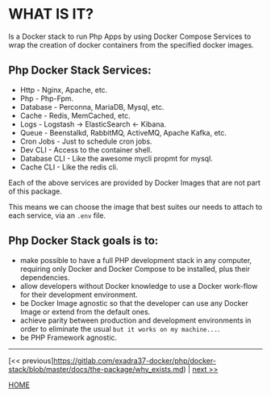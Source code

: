 # WHAT IS IT?

Is a Docker stack to run Php Apps by using Docker Compose Services to wrap the
creation of docker containers from the specified docker images.


## Php Docker Stack Services:

* Http - Nginx, Apache, etc.
* Php - Php-Fpm.
* Database - Perconna, MariaDB, Mysql, etc.
* Cache - Redis, MemCached, etc.
* Logs - Logstash -> ElasticSearch <- Kibana.
* Queue - Beenstalkd, RabbitMQ, ActiveMQ, Apache Kafka, etc.
* Cron Jobs - Just to schedule cron jobs.
* Dev CLI - Access to the container shell.
* Database CLI - Like the awesome mycli propmt for mysql.
* Cache CLI - Like the redis cli.

Each of the above services are provided by Docker Images that are not part of this package.

This means we can choose the image that best suites our needs to attach to each service, via an `.env` file.


## Php Docker Stack goals is to:

* make possible to have a full PHP development stack in any computer, requiring
   only Docker and Docker Compose to be installed, plus their dependencies.
* allow developers without Docker knowledge to use a Docker work-flow for their
   development environment.
* be Docker Image agnostic so that the developer can use any Docker Image or
   extend from the default ones.
* achieve parity between production and development environments in order to
   eliminate the usual `but it works on my machine...`.
* be PHP Framework agnostic.


---

[<< previous]https://gitlab.com/exadra37-docker/php/docker-stack/blob/master/docs/the-package/why_exists.md) | [next >>](https://gitlab.com/exadra37-docker/php/docker-stack/blob/master/docs/the-package/when_to_use_it.md)

[HOME](https://gitlab.com/exadra37-docker/php/docker-stack/blob/master/README.md)

